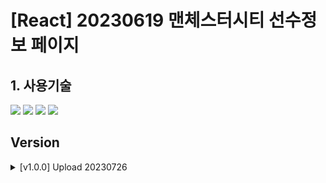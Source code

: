 # [React] 20230619 맨체스터시티 선수정보 페이지
## 1. 사용기술
<img src="https://img.shields.io/badge/Vite-646CFF?style=flat-square&logo=vite&logoColor=white"> <img src="https://img.shields.io/badge/React-61DAFB?style=flat-square&logo=react&logoColor=black"> <img src="https://img.shields.io/badge/JavaScript-F7DF1E?style=flat-square&logo=javascript&logoColor=black"> <img src="https://img.shields.io/badge/Sass-CC6699?style=flat-square&logo=Sass&logoColor=white">
## Version
<details>
<summary>[v1.0.0] Upload 20230726</summary>
<div markdown="1">
맨체스터시티 선수정보 페이지 업로드
</div>
</details>
